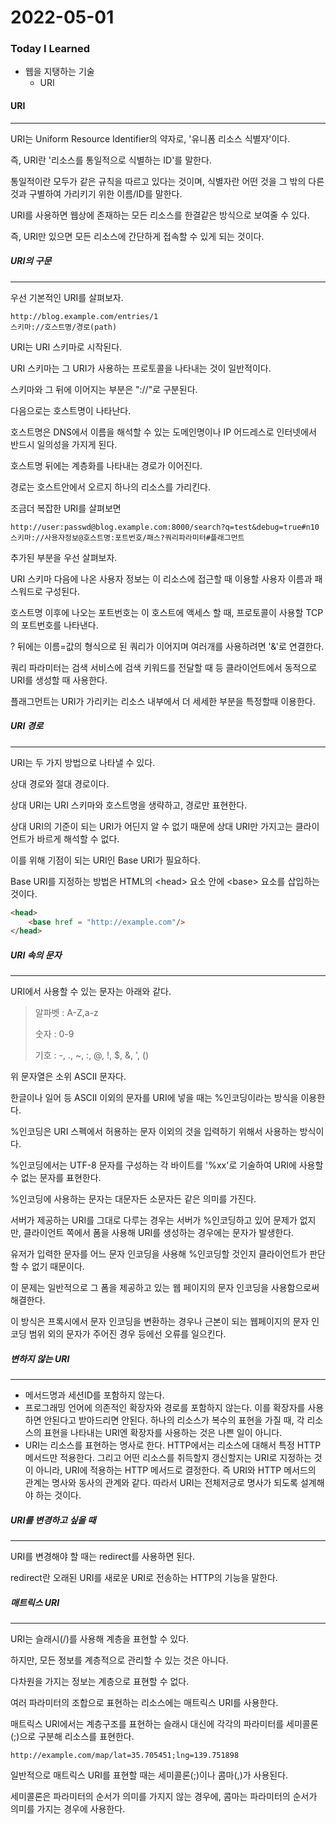 # 2022-05-01

### Today I Learned

- 웹을 지탱하는 기술
  - URI



#### URI

---

URI는 Uniform Resource Identifier의 약자로, '유니폼 리소스 식별자'이다.

즉, URI란 '리소스를 통일적으로 식별하는 ID'를 말한다.

통일적이란 모두가 같은 규칙을 따르고 있다는 것이며, 식별자란 어떤 것을 그 밖의 다른 것과 구별하여 가리키기 위한 이름/ID를 말한다.

URI를 사용하면 웹상에 존재하는 모든 리소스를 한결같은 방식으로 보여줄 수 있다.

즉, URI만 있으면 모든 리소스에 간단하게 접속할 수 있게 되는 것이다.



##### URI의 구문

---

우선 기본적인 URI를 살펴보자.

```
http://blog.example.com/entries/1
스키마://호스트명/경로(path)
```

URI는 URI 스키마로 시작된다.

URI 스키마는 그 URI가 사용하는 프로토콜을 나타내는 것이 일반적이다. 

스키마와 그 뒤에 이어지는 부분은 "://"로 구분된다.

다음으로는 호스트명이 나타난다.

호스트명은 DNS에서 이름을 해석할 수 있는 도메인명이나 IP 어드레스로 인터넷에서 반드시 일의성을 가지게 된다.

호스트명 뒤에는 계층화를 나타내는 경로가 이어진다.

경로는 호스트안에서 오르지 하나의 리소스를 가리킨다.



조금더 복잡한 URI를 살펴보면

```
http://user:passwd@blog.example.com:8000/search?q=test&debug=true#n10
스키마://사용자정보@호스트명:포트번호/패스?쿼리파라미터#플래그먼트
```

추가된 부분을 우선 살펴보자.

URI 스키마 다음에 나온 사용자 정보는 이 리소스에 접근할 때 이용할 사용자 이름과 패스워드로 구성된다.

호스트명 이후에 나오는 포트번호는 이 호스트에 액세스 할 때, 프로토콜이 사용할 TCP의 포트번호를 나타낸다.

? 뒤에는 이름=값의 형식으로 된 쿼리가 이어지며 여러개를 사용하려면 '&'로 연결한다.

쿼리 파라미터는 검색 서비스에 검색 키워드를 전달할 때 등 클라이언트에서 동적으로 URI를 생성할 때 사용한다.

플래그먼트는 URI가 가리키는 리소스 내부에서 더 세세한 부분을 특정할때 이용한다.



##### URI 경로

---

URI는 두 가지 방법으로 나타낼 수 있다.

상대 경로와 절대 경로이다.

상대 URI는 URI 스키마와 호스트명을 생략하고, 경로만 표현한다.

상대 URI의 기준이 되는 URI가 어딘지 알 수 없기 때문에 상대 URI만 가지고는 클라이언트가 바르게 해석할 수 없다.

이를 위해 기점이 되는 URI인 Base URI가 필요하다.



Base URI를 지정하는 방법은 HTML의 \<head> 요소 안에 \<base> 요소를 삽입하는 것이다.

```html
<head>
    <base href = "http://example.com"/>
</head>

```



##### URI 속의 문자

---

URI에서 사용할 수 있는 문자는 아래와 같다.

> 알파벳 : A-Z,a-z
>
> 숫자 : 0-9
>
> 기호 : -, ., ~, :, @, !, $, &, ', ()

위 문자열은 소위 ASCII 문자다.



한글이나 일어 등 ASCII 이외의 문자를 URI에 넣을 때는 %인코딩이라는 방식을 이용한다.

%인코딩은 URI 스펙에서 허용하는 문자 이외의 것을 입력하기 위해서 사용하는 방식이다.

%인코딩에서는 UTF-8 문자를 구성하는 각 바이트를 '%xx'로 기술하여 URI에 사용할 수 없는 문자를 표현한다.

%인코딩에 사용하는 문자는 대문자든 소문자든 같은 의미를 가진다.



서버가 제공하는 URI를 그대로 다루는 경우는 서버가 %인코딩하고 있어 문제가 없지만, 클라이언트 쪽에서 폼을 사용해 URI를 생성하는 경우에는 문자가 발생한다.

유저가 입력한 문자를 어느 문자 인코딩을 사용해 %인코딩할 것인지 클라이언트가 판단할 수 없기 때문이다.

이 문제는 일반적으로 그 폼을 제공하고 있는 웹 페이지의 문자 인코딩을 사용함으로써 해결한다.

이 방식은 프록시에서 문자 인코딩을 변환하는 경우나 근본이 되는 웹페이지의 문자 인코딩 범위 외의 문자가 주어진 경우 등에선 오류를 일으킨다.



##### 변하지 않는 URI

---

- 메서드명과 세션ID를 포함하지 않는다.
- 프로그래밍 언어에 의존적인 확장자와 경로를 포함하지 않는다.
  이를 확장자를 사용하면 안된다고 받아드리면 안된다. 하나의 리소스가 복수의 표현을 가질 때, 각 리소스의 표현을 나타내는 URI엔 확장자를 사용하는 것은 나쁜 일이 아니다.
- URI는 리소스를 표현하는 명사로 한다.
  HTTP에서는 리소스에 대해서 특정 HTTP 메서드만 적용한다. 그리고 어떤 리소스를 취득할지 갱신할지는 URI로 지정하는 것이 아니라, URI에 적용하는 HTTP 메서드로 결정한다. 즉 URI와 HTTP 메서드의 관계는 명사와 동사의 관계와 같다. 따라서 URI는 전체저긍로 명사가 되도록 설계해야 하는 것이다.



##### URI를 변경하고 싶을 때

---

URI를 변경해야 할 때는 redirect를 사용하면 된다.

redirect란 오래된 URI를 새로운 URI로 전송하는 HTTP의 기능을 말한다.



##### 매트릭스 URI

---

URI는 슬래시(/)를 사용해 계층을 표현할 수 있다.

하지만, 모든 정보를 계층적으로 관리할 수 있는 것은 아니다.

다차원을 가지는 정보는 계층으로 표현할 수 없다.

여러 파라미터의 조합으로 표현하는 리소스에는 매트릭스 URI를 사용한다.

매트릭스 URI에서는 계층구조를 표현하는 슬래시 대신에 각각의 파라미터를 세미콜론(;)으로 구분해 리소스를 표현한다.

```
http://example.com/map/lat=35.705451;lng=139.751898
```

일반적으로 매트릭스 URI를 표현할 때는 세미콜론(;)이나 콤마(,)가 사용된다.

세미콜론은 파라미터의 순서가 의미를 가지지 않는 경우에, 콤마는 파라미터의 순서가 의미를 가지는 경우에 사용한다.



